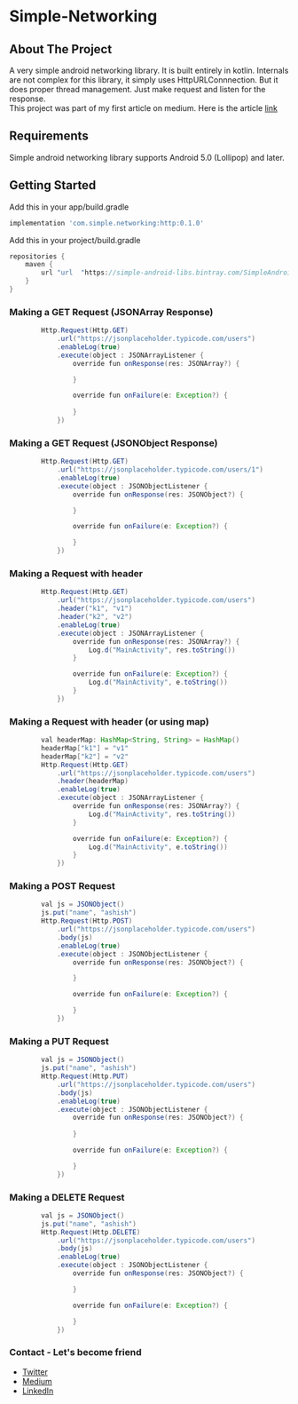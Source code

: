 # Simple-Networking


<!-- ABOUT THE PROJECT -->
## About The Project

A very simple android networking library. It is built entirely in kotlin. Internals are not complex for this library, it simply uses HttpURLConnnection. But it does proper thread management. Just make request and listen for the response. <br> 
This project was part of my first article on medium. Here is the article [link](https://medium.com/@ay3524/build-a-simple-networking-library-in-android-3ec67a515a8e)


## Requirements

Simple android networking library supports Android 5.0 (Lollipop) and later.

<!-- GETTING STARTED -->
## Getting Started

Add this in your app/build.gradle
```groovy
implementation 'com.simple.networking:http:0.1.0'
```

Add this in your project/build.gradle
```groovy
repositories {
    maven {
        url "url  "https://simple-android-libs.bintray.com/SimpleAndroidNetworking"
    }
}
```

### Making a GET Request (JSONArray Response)
```java
        Http.Request(Http.GET)
            .url("https://jsonplaceholder.typicode.com/users")
            .enableLog(true)
            .execute(object : JSONArrayListener {
                override fun onResponse(res: JSONArray?) {

                }

                override fun onFailure(e: Exception?) {
                    
                }
            })              
```

### Making a GET Request (JSONObject Response)
```java
        Http.Request(Http.GET)
            .url("https://jsonplaceholder.typicode.com/users/1")
            .enableLog(true)
            .execute(object : JSONObjectListener {
                override fun onResponse(res: JSONObject?) {

                }

                override fun onFailure(e: Exception?) {

                }
            })
```

### Making a Request with header
```java
        Http.Request(Http.GET)
            .url("https://jsonplaceholder.typicode.com/users")
            .header("k1", "v1")
            .header("k2", "v2")
            .enableLog(true)
            .execute(object : JSONArrayListener {
                override fun onResponse(res: JSONArray?) {
                    Log.d("MainActivity", res.toString())
                }

                override fun onFailure(e: Exception?) {
                    Log.d("MainActivity", e.toString())
                }
            })
```

### Making a Request with header (or using map)
```java
        val headerMap: HashMap<String, String> = HashMap()
        headerMap["k1"] = "v1"
        headerMap["k2"] = "v2"
        Http.Request(Http.GET)
            .url("https://jsonplaceholder.typicode.com/users")
            .header(headerMap)
            .enableLog(true)
            .execute(object : JSONArrayListener {
                override fun onResponse(res: JSONArray?) {
                    Log.d("MainActivity", res.toString())
                }

                override fun onFailure(e: Exception?) {
                    Log.d("MainActivity", e.toString())
                }
            })
```

### Making a POST Request
```java
        val js = JSONObject()
        js.put("name", "ashish")
        Http.Request(Http.POST)
            .url("https://jsonplaceholder.typicode.com/users")
            .body(js)
            .enableLog(true)
            .execute(object : JSONObjectListener {
                override fun onResponse(res: JSONObject?) {

                }

                override fun onFailure(e: Exception?) {

                }
            })
```


### Making a PUT Request
```java
        val js = JSONObject()
        js.put("name", "ashish")
        Http.Request(Http.PUT)
            .url("https://jsonplaceholder.typicode.com/users")
            .body(js)
            .enableLog(true)
            .execute(object : JSONObjectListener {
                override fun onResponse(res: JSONObject?) {
                    
                }

                override fun onFailure(e: Exception?) {

                }
            })
```

### Making a DELETE Request
```java
        val js = JSONObject()
        js.put("name", "ashish")
        Http.Request(Http.DELETE)
            .url("https://jsonplaceholder.typicode.com/users")
            .body(js)
            .enableLog(true)
            .execute(object : JSONObjectListener {
                override fun onResponse(res: JSONObject?) {

                }

                override fun onFailure(e: Exception?) {

                }
            })
```


### Contact - Let's become friend
- [Twitter](https://twitter.com/ashishy410)
- [Medium](https://medium.com/@ay3524)
- [LinkedIn](https://www.linkedin.com/in/ay3524)
